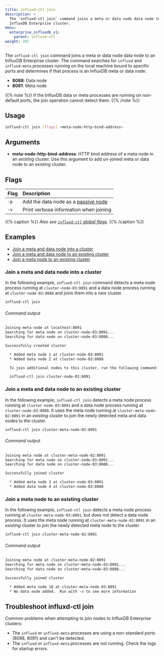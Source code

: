```yaml
---
title: influxd-ctl join
description: >
  The `influxd-ctl join` command joins a meta or data node data node to an
  InfluxDB Enterprise cluster.
menu:
  enterprise_influxdb_v1:
    parent: influxd-ctl
weight: 201
---
```


The `influxd-ctl join` command joins a meta or data node data node to an
InfluxDB Enterprise cluster.
The command searches for `influxd` and `influxd-meta` processes running on the
local machine bound to specific ports and determines if that process is an
InfluxDB meta or data node.

- **8088**: Data node
- **8091**: Meta node

{{% note %}}
If the InfluxDB data or meta processes are running on non-default ports, the
join operation cannot detect them.
{{% /note %}}

## Usage

```sh
influxd-ctl join [flags] <meta-node-http-bind-address>
```

## Arguments

- **meta-node-http-bind-address**: HTTP bind address of a meta node in an
 _existing_ cluster. Use this argument to add un-joined meta or data node to an
 existing cluster.

## Flags

| Flag | Description                                                                                                 |
| :--- | :---------------------------------------------------------------------------------------------------------- |
| `-p` | Add the data node as a [passive node](/enterprise_influxdb/v1/concepts/glossary/#passive-node-experimental) |
| `-v` | Print verbose information when joining                                                                      |

{{% caption %}}
_Also see [`influxd-ctl` global flags](/enterprise_influxdb/v1/tools/influxd-ctl/#influxd-ctl-global-flags)._
{{% /caption %}}

## Examples

- [Join a meta and data node into a cluster](#join-a-meta-and-data-node-into-a-cluster)
- [Join a meta and data node to an existing cluster](#join-a-meta-and-data-node-to-an-existing-cluster)
- [Join a meta node to an existing cluster](#join-a-meta-node-to-an-existing-cluster)

### Join a meta and data node into a cluster

In the following example, `influxd-ctl join` command detects a meta node process
running at `cluster-node-03:8091` and a data node process running at
`cluster-node-03:8088` and joins them into a _new_ cluster.

```sh
influxd-ctl join
```

###### Command output

```txt
Joining meta node at localhost:8091
Searching for meta node on cluster-node-03:8091...
Searching for data node on cluster-node-03:8088...

Successfully created cluster

  * Added meta node 1 at cluster-node-03:8091
  * Added data node 2 at cluster-node-03:8088

  To join additional nodes to this cluster, run the following command:

  influxd-ctl join cluster-node-03:8091
```

### Join a meta and data node to an existing cluster

In the following example, `influxd-ctl join` detects a meta node process running
at `cluster-node-03:8091` and a data node process running at `cluster-node-03:8088`.
It uses the meta node running at `cluster-meta-node-02:8091` in an _existing_
cluster to join the newly detected meta and data nodes to the cluster.

```sh
influxd-ctl join cluster-meta-node-02:8091
```

###### Command output

```txt
Joining meta node at cluster-meta-node-02:8091
Searching for meta node on cluster-node-03:8091...
Searching for data node on cluster-node-03:8088...

Successfully joined cluster

  * Added meta node 3 at cluster-node-03:8091
  * Added data node 4 at cluster-node-03:8088
```

### Join a meta node to an existing cluster

In the following example, `influxd-ctl join` detects a meta node process running
at `cluster-meta-node-03:8091`, but does not detect a data node process.
It uses the meta node running at `cluster-meta-node-02:8091` in an _existing_
cluster to join the newly detected meta node to the cluster.

```bash
influxd-ctl join cluster-meta-node-02:8091
```

###### Command output

```txt
Joining meta node at cluster-meta-node-02:8091
Searching for meta node on cluster-meta-node-03:8091...
Searching for data node on cluster-meta-node-03:8088...

Successfully joined cluster

  * Added meta node 18 at cluster-meta-node-03:8091
  * No data node added.  Run with -v to see more information
```

## Troubleshoot influxd-ctl join

Common problems when attempting to join nodes to InfluxDB Enterprise clusters:

- The `influxd` or `influxd-meta` processes are using a non-standard ports
  (8088, 8091) and can't be detected.
- The `influxd` or `influxd-meta` processes are not running.
  Check the logs for startup errors.
